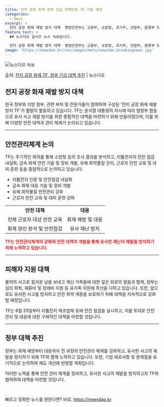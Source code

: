```yaml
---
title: 전지 공장 화재 정부 긴급 대책으로 TF 가동 예정
categories:
  - News
excerpt: >
  전지 공장 화재 재발 방지 대책  행정안전부는 고용부, 소방청, 과기부, 산업부, 환경부 및 국토부 등 6개…
feature_text: >
  ## 뉴스다오 실시간 뉴스 속보입니다.

  전지 공장 화재 재발 방지 대책  행정안전부는 고용부, 소방청, 과기부, 산업부, 환경부 및 국토부 등 6개…
image: 'https://newsdao.kr/res/images/meta/newsdao_breakingnews.jpg'
---
```


![뉴스다오 속보](https://newsdao.kr/res/images/meta/newsdao_breakingnews.jpg)

<p>출처: <a href="https://newsdao.kr/4591" rel="dofollow">전지 공장 화재 TF, 정부 긴급 대책 추진</a> | 뉴스다오</p>

<h2 data-ke-size="size26"><b>전지 공장 화재 재발 방지 대책</b></h2>

<p data-ke-size="size16">한국 정부와 지방 정부, 관련 부처 및 전문가들이 참여하여 구성된 '전지 공장 화재 재발방지 TF'가 활발히 활동하고 있습니다. TF는 윤석열 대통령의 지시에 따라 범정부 합동으로 유사 사고 재발 방지를 위한 종합적인 대책을 마련하기 위해 만들어졌으며, 이를 위해 다양한 안전 대책과 관리 체계가 논의되고 있습니다.</p>
  
<hr>
<h2 data-ke-size="size24">안전관리체계 논의</h2>

<p data-ke-size="size16">TF는 주기적인 회의를 통해 소방청 등의 조사 결과를 분석하고, 리튬전지의 안전 점검 내실화, 금속 화재 안전 기술 및 장비 개발, 유해 화학물질 관리, 근로자 안전 교육 및 대피 훈련 등을 중점적으로 논의하고 있습니다.</p>

<ul>
  <li>리튬전지 인증 및 안전점검 내실화</li>
  <li>금속 화재 대응 기술 및 장비 개발</li>
  <li>유해 화학물질 안전관리 강화</li>
  <li>근로자 안전 교육 및 대피 훈련 강화</li>
</ul>

<table>
	<tr>
		<td style="text-align: center; height: 17px;"><b>안전 대책</b></td>
		<td style="text-align: center; height: 17px;"><b>대응</b></td>
	</tr>
	<tr>
		<td style="text-align: center; height: 17px;">전체 근로자 대상 안전 교육</td>
		<td style="text-align: center; height: 17px;">화재 예방 및 대응</td>
	</tr>
	<tr>
		<td style="text-align: center; height: 17px;">화재 원인 분석 및 안전점검</td>
		<td style="text-align: center; height: 17px;">유사 재난 방지</td>
	</tr>
</table>

<b><span style="color: #ee2323;">TF는 안전관리체계의 강화와 안전 대책의 개발을 통해 유사한 재난의 재발을 방지하기 위해 노력하고 있습니다.</span></b>

<hr>
<h2 data-ke-size="size24">피해자 지원 대책</h2>

<p data-ke-size="size16">불의의 사고로 힘겨운 날을 보내고 계신 가족들에 대한 깊은 위로의 말씀과 함께, 정부는 심리 회복, 체류비 및 장례비 지원 등 유가족 지원에 최선을 다하고 있습니다. 또한, 앞으로도 유사한 사고를 방지하고 안전 취약 계층을 보호하기 위해 대책을 지속적으로 강화할 예정입니다.</p>

<p data-ke-size="size16">TF는 6월 25일부터 리튬전지 제조업체 등에 안전 점검을 실시하고, 이를 토대로 안전 관리 및 대응에 대한 구체적인 대책을 마련할 것입니다.</p>

<hr>
<h2 data-ke-size="size24">정부 대책 추진</h2>

<p data-ke-size="size16">정부는 화재 예방부터 대응까지 전 과정의 안전관리 체계를 강화하고, 유사한 사고의 재발을 방지하기 위해 TF와 함께 노력하고 있습니다. 또한, 기업 애로사항 및 문제점을 유기적으로 논의하여 제도 개선에 반영할 계획입니다.</p>

<p data-ke-size="size16">이러한 노력을 통해 안전 관리 체계를 정비하고, 유사한 사고의 재발을 방지하고자 TF와 협력하여 대책을 마련할 것입니다.</p>

<p data-ke-size="size16">&nbsp;</p> 

빠르고 정확한 뉴스를 원한다면? 바로, <a href="https://newsdao.kr" rel="dofollow">https://newsdao.kr</a>


    
